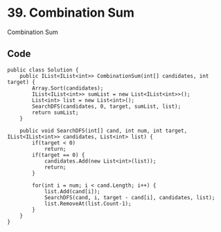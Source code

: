 # 39. Combination Sum
Combination Sum

## Code
    public class Solution {
        public IList<IList<int>> CombinationSum(int[] candidates, int target) {
            Array.Sort(candidates);
            IList<IList<int>> sumList = new List<IList<int>>();
            List<int> list = new List<int>();
            SearchDFS(candidates, 0, target, sumList, list);
            return sumList;
        }
        
        public void SearchDFS(int[] cand, int num, int target, IList<IList<int>> candidates, List<int> list) {
            if(target < 0)
                return;
            if(target == 0) {
                candidates.Add(new List<int>(list));
                return;
            }
            
            for(int i = num; i < cand.Length; i++) {
                list.Add(cand[i]);
                SearchDFS(cand, i, target - cand[i], candidates, list);
                list.RemoveAt(list.Count-1);
            }
        }
    }